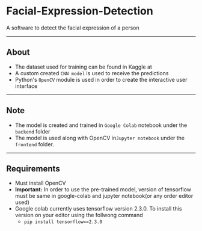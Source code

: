 # Facial-Expression-Detection
A software to detect the facial expression of a person

---


## About

* The dataset used for training can be found in Kaggle at 
* A custom created `CNN model` is used to receive the predictions
* Python's `OpenCV` module is used in order to create the interactive user interface

---

## Note

* The model is created and trained in `Google Colab` notebook under the `backend` folder 
* The model is used along with OpenCV in`Jupyter notebook` under the `frontend` folder.

---

## Requirements

* Must install OpenCV
* **Important:** In order to use the pre-trained model, version of tensorflow must be same in google-colab and jupyter notebook(or any order editor used)
* Google colab currently uses tensorflow version 2.3.0. To install this version on your editor using the follwong command
  * `pip install tensorflow==2.3.0`
